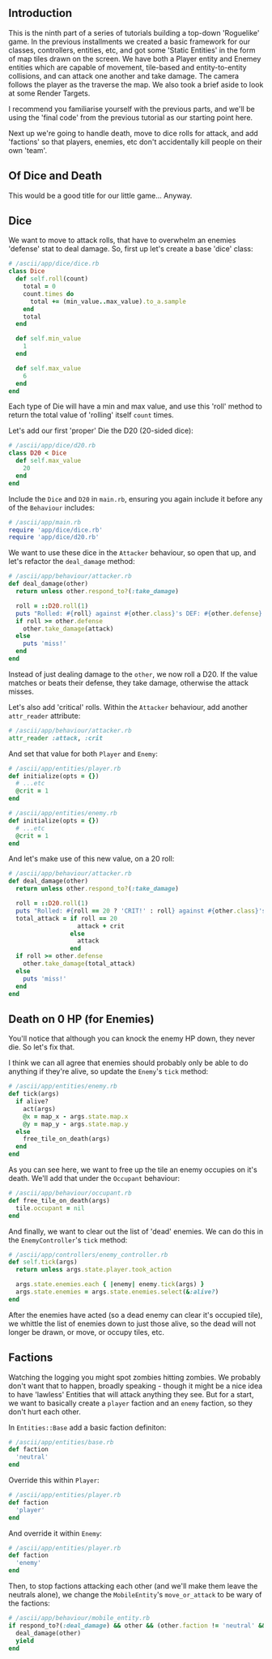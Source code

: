 ## Introduction

This is the ninth part of a series of tutorials building a top-down 'Roguelike' game. In the previous installments we created a basic framework for our classes, controllers, entities, etc, and got some 'Static Entities' in the form of map tiles drawn on the screen. We have both a Player entity and Enemey entities which are capable of movement, tile-based and entity-to-entity collisions, and can attack one another and take damage. The camera follows the player as the traverse the map. We also took a brief aside to look at some Render Targets.

I recommend you familiarise yourself with the previous parts, and we'll be using the 'final code' from the previous tutorial as our starting point here.

Next up we're going to handle death, move to dice rolls for attack, and add 'factions' so that players, enemies, etc don't accidentally kill people on their own 'team'.

## Of Dice and Death
This would be a good title for our little game... Anyway.

## Dice
We want to move to attack rolls, that have to overwhelm an enemies 'defense' stat to deal damage. So, first up let's create a base 'dice' class:
```ruby
# /ascii/app/dice/dice.rb
class Dice
  def self.roll(count)
    total = 0
    count.times do
      total += (min_value..max_value).to_a.sample
    end
    total
  end

  def self.min_value
    1
  end

  def self.max_value
    6
  end
end
```
Each type of Die will have a min and max value, and use this 'roll' method to return the total value of 'rolling' itself `count` times.

Let's add our first 'proper' Die the D20 (20-sided dice):
```ruby
# /ascii/app/dice/d20.rb
class D20 < Dice
  def self.max_value
    20
  end
end
```

Include the `Dice` and `D20` in `main.rb`, ensuring you again include it before any of the `Behaviour` includes:
```ruby
# /ascii/app/main.rb
require 'app/dice/dice.rb'
require 'app/dice/d20.rb'
```

We want to use these dice in the `Attacker` behaviour, so open that up, and let's refactor the `deal_damage` method:
```ruby
# /ascii/app/behaviour/attacker.rb
def deal_damage(other)
  return unless other.respond_to?(:take_damage)

  roll = ::D20.roll(1)
  puts "Rolled: #{roll} against #{other.class}'s DEF: #{other.defense}'"
  if roll >= other.defense
    other.take_damage(attack)
  else
    puts 'miss!'
  end
end
```
Instead of just dealing damage to the `other`, we now roll a D20. If the value matches or beats their defense, they take damage, otherwise the attack misses.

Let's also add 'critical' rolls. Within the `Attacker` behaviour, add another `attr_reader` attribute:
```ruby
# /ascii/app/behaviour/attacker.rb
attr_reader :attack, :crit
```

And set that value for both `Player` and `Enemy`:
```ruby
# /ascii/app/entities/player.rb
def initialize(opts = {})
  # ...etc
  @crit = 1
end
```

```ruby
# /ascii/app/entities/enemy.rb
def initialize(opts = {})
  # ...etc
  @crit = 1
end
```

And let's make use of this new value, on a 20 roll:
```ruby
# /ascii/app/behaviour/attacker.rb
def deal_damage(other)
  return unless other.respond_to?(:take_damage)

  roll = ::D20.roll(1)
  puts "Rolled: #{roll == 20 ? 'CRIT!' : roll} against #{other.class}'s DEF: #{other.defense}"
  total_attack = if roll == 20
                   attack + crit
                 else
                   attack
                 end
  if roll >= other.defense
    other.take_damage(total_attack)
  else
    puts 'miss!'
  end
end
```

## Death on 0 HP (for Enemies)
You'll notice that although you can knock the enemy HP down, they never die. So let's fix that.

I think we can all agree that enemies should probably only be able to do anything if they're alive, so update the `Enemy`'s `tick` method:
```ruby
# /ascii/app/entities/enemy.rb
def tick(args)
  if alive?
    act(args)
    @x = map_x - args.state.map.x
    @y = map_y - args.state.map.y
  else
    free_tile_on_death(args)
  end
end
```

As you can see here, we want to free up the tile an enemy occupies on it's death. We'll add that under the `Occupant` behaviour:
```ruby
# /ascii/app/behaviour/occupant.rb
def free_tile_on_death(args)
  tile.occupant = nil
end
```

And finally, we want to clear out the list of 'dead' enemies. We can do this in the `EnemyController`'s `tick` method:
```ruby
# /ascii/app/controllers/enemy_controller.rb
def self.tick(args)
  return unless args.state.player.took_action

  args.state.enemies.each { |enemy| enemy.tick(args) }
  args.state.enemies = args.state.enemies.select(&:alive?)
end
```
After the enemies have acted (so a dead enemy can clear it's occupied tile), we whittle the list of enemies down to just those alive, so the dead will not longer be drawn, or move, or occupy tiles, etc.


## Factions
Watching the logging you might spot zombies hitting zombies. We probably don't want that to happen, broadly speaking - though it might be a nice idea to have 'lawless' Entities that will attack anything they see. But for a start, we want to basically create a `player` faction and an `enemy` faction, so they don't hurt each other.

In `Entities::Base` add a basic faction definiton:
```ruby
# /ascii/app/entities/base.rb
def faction
  'neutral'
end
```

Override this within `Player`:
```ruby
# /ascii/app/entities/player.rb
def faction
  'player'
end
```

And override it within `Enemy`:
```ruby
# /ascii/app/entities/player.rb
def faction
  'enemy'
end
```

Then, to stop factions attacking each other (and we'll make them leave the neutrals alone), we change the `MobileEntity`'s `move_or_attack` to be wary of the factions:
```ruby
# /ascii/app/behaviour/mobile_entity.rb
if respond_to?(:deal_damage) && other && (other.faction != 'neutral' && other.faction != faction)
  deal_damage(other)
  yield
end
```
